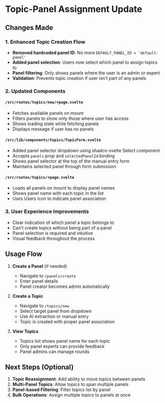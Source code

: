 # Topic-Panel Assignment Update

## Changes Made

### 1. Enhanced Topic Creation Flow
- **Removed hardcoded panel ID**: No more `DEFAULT_PANEL_ID = 'default-panel'`
- **Added panel selection**: Users now select which panel to assign topics to
- **Panel filtering**: Only shows panels where the user is an admin or expert
- **Validation**: Prevents topic creation if user isn't part of any panels

### 2. Updated Components

#### `/src/routes/topics/new/+page.svelte`
- Fetches available panels on mount
- Filters panels to show only those where user has access
- Shows loading state while fetching panels
- Displays message if user has no panels

#### `/src/lib/components/topics/TopicForm.svelte`
- Added panel selector dropdown using shadcn-svelte Select component
- Accepts `panels` prop and `selectedPanelId` binding
- Shows panel selector at the top of the manual entry form
- Maintains selected panel through form submission

#### `/src/routes/topics/+page.svelte`
- Loads all panels on mount to display panel names
- Shows panel name with each topic in the list
- Uses Users icon to indicate panel association

### 3. User Experience Improvements
- Clear indication of which panel a topic belongs to
- Can't create topics without being part of a panel
- Panel selection is required and intuitive
- Visual feedback throughout the process

## Usage Flow

1. **Create a Panel** (if needed)
   - Navigate to `/panels/create`
   - Enter panel details
   - Panel creator becomes admin automatically

2. **Create a Topic**
   - Navigate to `/topics/new`
   - Select target panel from dropdown
   - Use AI extraction or manual entry
   - Topic is created with proper panel association

3. **View Topics**
   - Topics list shows panel name for each topic
   - Only panel experts can provide feedback
   - Panel admins can manage rounds

## Next Steps (Optional)

1. **Topic Reassignment**: Add ability to move topics between panels
2. **Multi-Panel Topics**: Allow topics to span multiple panels
3. **Panel-based Filtering**: Filter topics list by panel
4. **Bulk Operations**: Assign multiple topics to panels at once